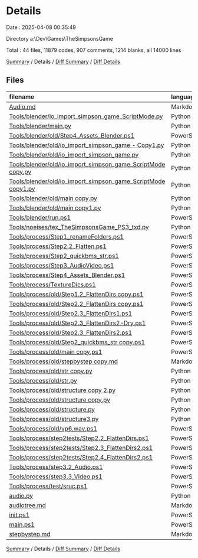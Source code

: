 # Details

Date : 2025-04-08 00:35:49

Directory a:\\Dev\\Games\\TheSimpsonsGame

Total : 44 files,  11879 codes, 907 comments, 1214 blanks, all 14000 lines

[Summary](results.md) / Details / [Diff Summary](diff.md) / [Diff Details](diff-details.md)

## Files
| filename | language | code | comment | blank | total |
| :--- | :--- | ---: | ---: | ---: | ---: |
| [Audio.md](/Audio.md) | Markdown | 497 | 0 | 185 | 682 |
| [Tools/blender/io\_import\_simpson\_game\_ScriptMode.py](/Tools/blender/io_import_simpson_game_ScriptMode.py) | Python | 224 | 2 | 20 | 246 |
| [Tools/blender/main.py](/Tools/blender/main.py) | Python | 200 | 17 | 45 | 262 |
| [Tools/blender/old/Step4\_Assets\_Blender.ps1](/Tools/blender/old/Step4_Assets_Blender.ps1) | PowerShell | 157 | 29 | 44 | 230 |
| [Tools/blender/old/io\_import\_simpson\_game - Copy1.py](/Tools/blender/old/io_import_simpson_game%20-%20Copy1.py) | Python | 152 | 1 | 19 | 172 |
| [Tools/blender/old/io\_import\_simpson\_game.py](/Tools/blender/old/io_import_simpson_game.py) | Python | 152 | 1 | 18 | 171 |
| [Tools/blender/old/io\_import\_simpson\_game\_ScriptMode copy.py](/Tools/blender/old/io_import_simpson_game_ScriptMode%20copy.py) | Python | 226 | 2 | 24 | 252 |
| [Tools/blender/old/io\_import\_simpson\_game\_ScriptMode copy1.py](/Tools/blender/old/io_import_simpson_game_ScriptMode%20copy1.py) | Python | 218 | 2 | 19 | 239 |
| [Tools/blender/old/main copy.py](/Tools/blender/old/main%20copy.py) | Python | 132 | 17 | 24 | 173 |
| [Tools/blender/old/main copy1.py](/Tools/blender/old/main%20copy1.py) | Python | 47 | 14 | 19 | 80 |
| [Tools/blender/run.ps1](/Tools/blender/run.ps1) | PowerShell | 86 | 12 | 20 | 118 |
| [Tools/noeises/tex\_TheSimpsonsGame\_PS3\_txd.py](/Tools/noeises/tex_TheSimpsonsGame_PS3_txd.py) | Python | 62 | 7 | 3 | 72 |
| [Tools/process/Step1\_renameFolders.ps1](/Tools/process/Step1_renameFolders.ps1) | PowerShell | 54 | 8 | 8 | 70 |
| [Tools/process/Step2.2\_Flatten.ps1](/Tools/process/Step2.2_Flatten.ps1) | PowerShell | 260 | 98 | 62 | 420 |
| [Tools/process/Step2\_quickbms\_str.ps1](/Tools/process/Step2_quickbms_str.ps1) | PowerShell | 56 | 30 | 32 | 118 |
| [Tools/process/Step3\_AudioVideo.ps1](/Tools/process/Step3_AudioVideo.ps1) | PowerShell | 2 | 9 | 5 | 16 |
| [Tools/process/Step4\_Assets\_Blender.ps1](/Tools/process/Step4_Assets_Blender.ps1) | PowerShell | 186 | 27 | 47 | 260 |
| [Tools/process/TextureDics.ps1](/Tools/process/TextureDics.ps1) | PowerShell | 32 | 37 | 12 | 81 |
| [Tools/process/old/Step1.2\_FlattenDirs copy.ps1](/Tools/process/old/Step1.2_FlattenDirs%20copy.ps1) | PowerShell | 74 | 34 | 17 | 125 |
| [Tools/process/old/Step2.2\_FlattenDirs copy.ps1](/Tools/process/old/Step2.2_FlattenDirs%20copy.ps1) | PowerShell | 151 | 42 | 20 | 213 |
| [Tools/process/old/Step2.3\_FlattenDirs1.ps1](/Tools/process/old/Step2.3_FlattenDirs1.ps1) | PowerShell | 8 | 8 | 9 | 25 |
| [Tools/process/old/Step2.3\_FlattenDirs2-Dry.ps1](/Tools/process/old/Step2.3_FlattenDirs2-Dry.ps1) | PowerShell | 57 | 27 | 15 | 99 |
| [Tools/process/old/Step2.3\_FlattenDirs2.ps1](/Tools/process/old/Step2.3_FlattenDirs2.ps1) | PowerShell | 56 | 25 | 21 | 102 |
| [Tools/process/old/Step2\_quickbms\_str copy.ps1](/Tools/process/old/Step2_quickbms_str%20copy.ps1) | PowerShell | 58 | 28 | 30 | 116 |
| [Tools/process/old/main copy.ps1](/Tools/process/old/main%20copy.ps1) | PowerShell | 60 | 5 | 14 | 79 |
| [Tools/process/old/stepbystep copy.md](/Tools/process/old/stepbystep%20copy.md) | Markdown | 95 | 0 | 23 | 118 |
| [Tools/process/old/str copy.py](/Tools/process/old/str%20copy.py) | Python | 45 | 2 | 6 | 53 |
| [Tools/process/old/str.py](/Tools/process/old/str.py) | Python | 40 | 12 | 16 | 68 |
| [Tools/process/old/structure copy 2.py](/Tools/process/old/structure%20copy%202.py) | Python | 98 | 30 | 37 | 165 |
| [Tools/process/old/structure copy.py](/Tools/process/old/structure%20copy.py) | Python | 48 | 36 | 34 | 118 |
| [Tools/process/old/structure.py](/Tools/process/old/structure.py) | Python | 129 | 86 | 64 | 279 |
| [Tools/process/old/structure3.py](/Tools/process/old/structure3.py) | Python | 35 | 27 | 25 | 87 |
| [Tools/process/old/vp6.wav.ps1](/Tools/process/old/vp6.wav.ps1) | PowerShell | 15 | 9 | 8 | 32 |
| [Tools/process/step2tests/Step2.2\_FlattenDirs.ps1](/Tools/process/step2tests/Step2.2_FlattenDirs.ps1) | PowerShell | 160 | 23 | 28 | 211 |
| [Tools/process/step2tests/Step2.3\_FlattenDirs2.ps1](/Tools/process/step2tests/Step2.3_FlattenDirs2.ps1) | PowerShell | 181 | 58 | 36 | 275 |
| [Tools/process/step2tests/Step2.4\_FlattenDirs2.ps1](/Tools/process/step2tests/Step2.4_FlattenDirs2.ps1) | PowerShell | 119 | 31 | 20 | 170 |
| [Tools/process/step3.2\_Audio.ps1](/Tools/process/step3.2_Audio.ps1) | PowerShell | 15 | 15 | 9 | 39 |
| [Tools/process/step3.3\_Video.ps1](/Tools/process/step3.3_Video.ps1) | PowerShell | 15 | 16 | 10 | 41 |
| [Tools/process/test/sruc.ps1](/Tools/process/test/sruc.ps1) | PowerShell | 12 | 4 | 5 | 21 |
| [audio.py](/audio.py) | Python | 14 | 3 | 4 | 21 |
| [audiotree.md](/audiotree.md) | Markdown | 6,927 | 0 | 4 | 6,931 |
| [init.ps1](/init.ps1) | PowerShell | 291 | 43 | 65 | 399 |
| [main.ps1](/main.ps1) | PowerShell | 250 | 30 | 27 | 307 |
| [stepbystep.md](/stepbystep.md) | Markdown | 183 | 0 | 61 | 244 |

[Summary](results.md) / Details / [Diff Summary](diff.md) / [Diff Details](diff-details.md)